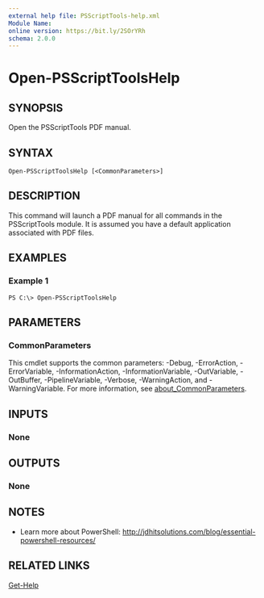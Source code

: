 ```yaml
---
external help file: PSScriptTools-help.xml
Module Name:
online version: https://bit.ly/2SOrYRh
schema: 2.0.0
---
```


# Open-PSScriptToolsHelp

## SYNOPSIS
Open the PSScriptTools PDF manual.

## SYNTAX

```
Open-PSScriptToolsHelp [<CommonParameters>]
```

## DESCRIPTION
This command will launch a PDF manual for all commands in the PSScriptTools module.
It is assumed you have a default application associated with PDF files.

## EXAMPLES

### Example 1
```
PS C:\> Open-PSScriptToolsHelp
```

## PARAMETERS

### CommonParameters
This cmdlet supports the common parameters: -Debug, -ErrorAction, -ErrorVariable, -InformationAction, -InformationVariable, -OutVariable, -OutBuffer, -PipelineVariable, -Verbose, -WarningAction, and -WarningVariable. For more information, see [about_CommonParameters](http://go.microsoft.com/fwlink/?LinkID=113216).

## INPUTS

### None
## OUTPUTS

### None
## NOTES
* Learn more about PowerShell: http://jdhitsolutions.com/blog/essential-powershell-resources/

## RELATED LINKS

[Get-Help]()

